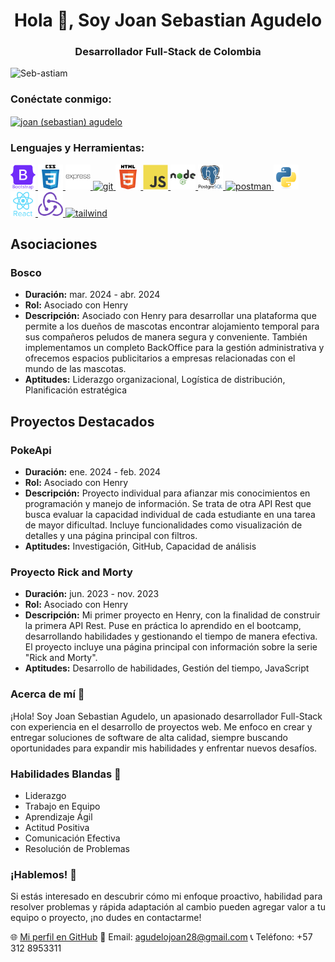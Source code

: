<h1 align="center">Hola 👋, Soy Joan Sebastian Agudelo</h1>
<h3 align="center">Desarrollador Full-Stack de Colombia</h3>

<p align="left"> <img src="https://komarev.com/ghpvc/?username=Seb-astiam" alt="Seb-astiam" /> </p>

<h3 align="left">Conéctate conmigo:</h3>
<p align="left">
<a href="https://www.linkedin.com/in/joan-agudelo-2610b9281/" target="_blank"><img align="center" src="https://raw.githubusercontent.com/rahuldkjain/github-profile-readme-generator/master/src/images/icons/Social/linked-in-alt.svg" alt="joan (sebastian) agudelo" height="30" width="40" /></a>
</p>

<h3 align="left">Lenguajes y Herramientas:</h3>
<p align="left"> 
  <a href="https://getbootstrap.com" target="_blank"> <img src="https://raw.githubusercontent.com/devicons/devicon/master/icons/bootstrap/bootstrap-plain-wordmark.svg" alt="bootstrap" width="40" height="40"/> </a> 
  <a href="https://www.w3schools.com/css/" target="_blank"> <img src="https://raw.githubusercontent.com/devicons/devicon/master/icons/css3/css3-original-wordmark.svg" alt="css3" width="40" height="40"/> </a> 
  <a href="https://expressjs.com" target="_blank"> <img src="https://raw.githubusercontent.com/devicons/devicon/master/icons/express/express-original-wordmark.svg" alt="express" width="40" height="40"/> </a> 
  <a href="https://git-scm.com/" target="_blank"> <img src="https://www.vectorlogo.zone/logos/git-scm/git-scm-icon.svg" alt="git" width="40" height="40"/> </a> 
  <a href="https://www.w3.org/html/" target="_blank"> <img src="https://raw.githubusercontent.com/devicons/devicon/master/icons/html5/html5-original-wordmark.svg" alt="html5" width="40" height="40"/> </a> 
  <a href="https://developer.mozilla.org/en-US/docs/Web/JavaScript" target="_blank"> <img src="https://raw.githubusercontent.com/devicons/devicon/master/icons/javascript/javascript-original.svg" alt="javascript" width="40" height="40"/> </a> 
  <a href="https://nodejs.org" target="_blank"> <img src="https://raw.githubusercontent.com/devicons/devicon/master/icons/nodejs/nodejs-original-wordmark.svg" alt="nodejs" width="40" height="40"/> </a> 
  <a href="https://www.postgresql.org" target="_blank"> <img src="https://raw.githubusercontent.com/devicons/devicon/master/icons/postgresql/postgresql-original-wordmark.svg" alt="postgresql" width="40" height="40"/> </a> 
  <a href="https://postman.com" target="_blank"> <img src="https://www.vectorlogo.zone/logos/getpostman/getpostman-icon.svg" alt="postman" width="40" height="40"/> </a> 
  <a href="https://www.python.org" target="_blank"> <img src="https://raw.githubusercontent.com/devicons/devicon/master/icons/python/python-original.svg" alt="python" width="40" height="40"/> </a> 
  <a href="https://reactjs.org/" target="_blank"> <img src="https://raw.githubusercontent.com/devicons/devicon/master/icons/react/react-original-wordmark.svg" alt="react" width="40" height="40"/> </a> 
  <a href="https://redux.js.org" target="_blank"> <img src="https://raw.githubusercontent.com/devicons/devicon/master/icons/redux/redux-original.svg" alt="redux" width="40" height="40"/> </a> 
  <a href="https://tailwindcss.com/" target="_blank"> <img src="https://www.vectorlogo.zone/logos/tailwindcss/tailwindcss-icon.svg" alt="tailwind" width="40" height="40"/> </a> 
</p>

## Asociaciones

### Bosco
- **Duración:** mar. 2024 - abr. 2024
- **Rol:** Asociado con Henry
- **Descripción:** Asociado con Henry para desarrollar una plataforma que permite a los dueños de mascotas encontrar alojamiento temporal para sus compañeros peludos de manera segura y conveniente. También implementamos un completo BackOffice para la gestión administrativa y ofrecemos espacios publicitarios a empresas relacionadas con el mundo de las mascotas.
- **Aptitudes:** Liderazgo organizacional, Logística de distribución, Planificación estratégica

## Proyectos Destacados

### PokeApi
- **Duración:** ene. 2024 - feb. 2024
- **Rol:** Asociado con Henry
- **Descripción:** Proyecto individual para afianzar mis conocimientos en programación y manejo de información. Se trata de otra API Rest que busca evaluar la capacidad individual de cada estudiante en una tarea de mayor dificultad. Incluye funcionalidades como visualización de detalles y una página principal con filtros.
- **Aptitudes:** Investigación, GitHub, Capacidad de análisis

### Proyecto Rick and Morty
- **Duración:** jun. 2023 - nov. 2023
- **Rol:** Asociado con Henry
- **Descripción:** Mi primer proyecto en Henry, con la finalidad de construir la primera API Rest. Puse en práctica lo aprendido en el bootcamp, desarrollando habilidades y gestionando el tiempo de manera efectiva. El proyecto incluye una página principal con información sobre la serie "Rick and Morty".
- **Aptitudes:** Desarrollo de habilidades, Gestión del tiempo, JavaScript


### Acerca de mí 🚀

¡Hola! Soy Joan Sebastian Agudelo, un apasionado desarrollador Full-Stack con experiencia en el desarrollo de proyectos web. Me enfoco en crear y entregar soluciones de software de alta calidad, siempre buscando oportunidades para expandir mis habilidades y enfrentar nuevos desafíos.

### Habilidades Blandas 🤝
- Liderazgo
- Trabajo en Equipo
- Aprendizaje Ágil
- Actitud Positiva
- Comunicación Efectiva
- Resolución de Problemas

### ¡Hablemos! 💬

Si estás interesado en descubrir cómo mi enfoque proactivo, habilidad para resolver problemas y rápida adaptación al cambio pueden agregar valor a tu equipo o proyecto, ¡no dudes en contactarme!

🌐 [Mi perfil en GitHub](https://github.com/Seb-astiam)
📧 Email: agudelojoan28@gmail.com
📞 Teléfono: +57 312 8953311

</details>
